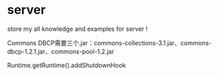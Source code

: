 # server
store my all knowledge and examples for server !

Commons DBCP需要三个.jar：commons-collections-3.1.jar、commons-dbcp-1.2.1.jar、commons-pool-1.2.jar

Runtime.getRuntime().addShutdownHook 